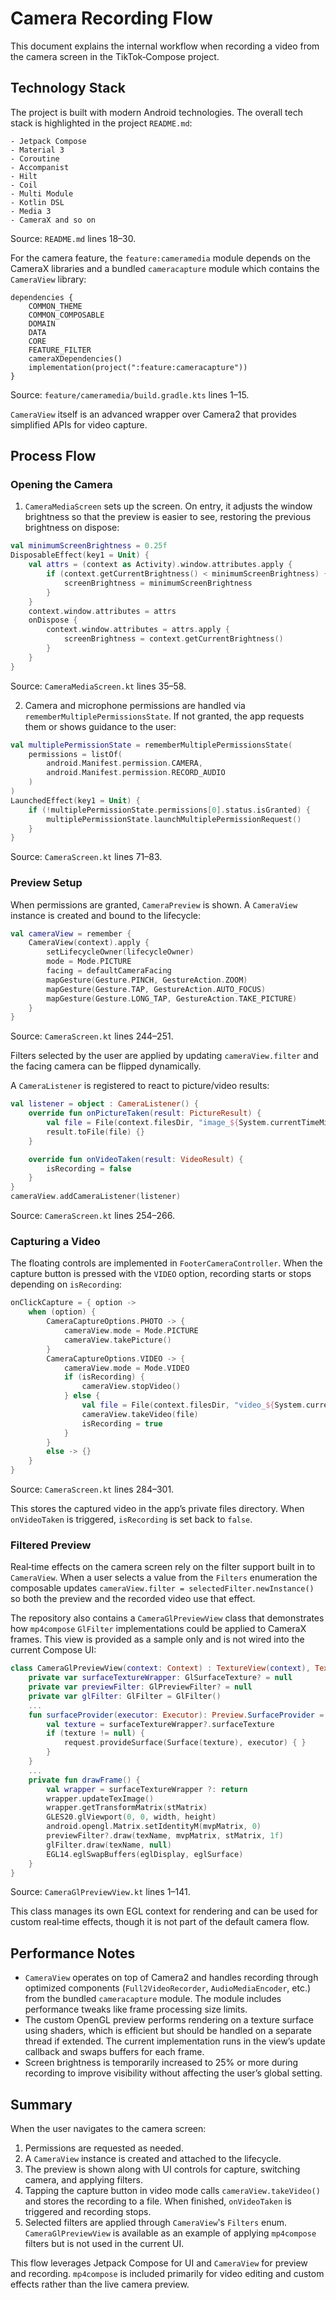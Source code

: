 # Camera Recording Flow

This document explains the internal workflow when recording a video from the camera screen in the TikTok‑Compose project.

## Technology Stack

The project is built with modern Android technologies. The overall tech stack is highlighted in the project `README.md`:

```
- Jetpack Compose
- Material 3
- Coroutine
- Accompanist
- Hilt
- Coil
- Multi Module
- Kotlin DSL
- Media 3
- CameraX and so on
```

Source: `README.md` lines 18–30.

For the camera feature, the `feature:cameramedia` module depends on the CameraX libraries and a bundled `cameracapture` module which contains the `CameraView` library:

```
dependencies {
    COMMON_THEME
    COMMON_COMPOSABLE
    DOMAIN
    DATA
    CORE
    FEATURE_FILTER
    cameraXDependencies()
    implementation(project(":feature:cameracapture"))
}
```

Source: `feature/cameramedia/build.gradle.kts` lines 1–15.

`CameraView` itself is an advanced wrapper over Camera2 that provides simplified APIs for video capture.

## Process Flow

### Opening the Camera

1. `CameraMediaScreen` sets up the screen. On entry, it adjusts the window brightness so that the preview is easier to see, restoring the previous brightness on dispose:

```kotlin
val minimumScreenBrightness = 0.25f
DisposableEffect(key1 = Unit) {
    val attrs = (context as Activity).window.attributes.apply {
        if (context.getCurrentBrightness() < minimumScreenBrightness) {
            screenBrightness = minimumScreenBrightness
        }
    }
    context.window.attributes = attrs
    onDispose {
        context.window.attributes = attrs.apply {
            screenBrightness = context.getCurrentBrightness()
        }
    }
}
```

Source: `CameraMediaScreen.kt` lines 35–58.

2. Camera and microphone permissions are handled via `rememberMultiplePermissionsState`. If not granted, the app requests them or shows guidance to the user:

```kotlin
val multiplePermissionState = rememberMultiplePermissionsState(
    permissions = listOf(
        android.Manifest.permission.CAMERA,
        android.Manifest.permission.RECORD_AUDIO
    )
)
LaunchedEffect(key1 = Unit) {
    if (!multiplePermissionState.permissions[0].status.isGranted) {
        multiplePermissionState.launchMultiplePermissionRequest()
    }
}
```

Source: `CameraScreen.kt` lines 71–83.

### Preview Setup

When permissions are granted, `CameraPreview` is shown. A `CameraView` instance is created and bound to the lifecycle:

```kotlin
val cameraView = remember {
    CameraView(context).apply {
        setLifecycleOwner(lifecycleOwner)
        mode = Mode.PICTURE
        facing = defaultCameraFacing
        mapGesture(Gesture.PINCH, GestureAction.ZOOM)
        mapGesture(Gesture.TAP, GestureAction.AUTO_FOCUS)
        mapGesture(Gesture.LONG_TAP, GestureAction.TAKE_PICTURE)
    }
}
```

Source: `CameraScreen.kt` lines 244–251.

Filters selected by the user are applied by updating `cameraView.filter` and the facing camera can be flipped dynamically.

A `CameraListener` is registered to react to picture/video results:

```kotlin
val listener = object : CameraListener() {
    override fun onPictureTaken(result: PictureResult) {
        val file = File(context.filesDir, "image_${System.currentTimeMillis()}.jpg")
        result.toFile(file) {}
    }

    override fun onVideoTaken(result: VideoResult) {
        isRecording = false
    }
}
cameraView.addCameraListener(listener)
```

Source: `CameraScreen.kt` lines 254–266.

### Capturing a Video

The floating controls are implemented in `FooterCameraController`. When the capture button is pressed with the `VIDEO` option, recording starts or stops depending on `isRecording`:

```kotlin
onClickCapture = { option ->
    when (option) {
        CameraCaptureOptions.PHOTO -> {
            cameraView.mode = Mode.PICTURE
            cameraView.takePicture()
        }
        CameraCaptureOptions.VIDEO -> {
            cameraView.mode = Mode.VIDEO
            if (isRecording) {
                cameraView.stopVideo()
            } else {
                val file = File(context.filesDir, "video_${System.currentTimeMillis()}.mp4")
                cameraView.takeVideo(file)
                isRecording = true
            }
        }
        else -> {}
    }
}
```

Source: `CameraScreen.kt` lines 284–301.

This stores the captured video in the app’s private files directory. When `onVideoTaken` is triggered, `isRecording` is set back to `false`.

### Filtered Preview

Real‑time effects on the camera screen rely on the filter support built in to
`CameraView`.  When a user selects a value from the `Filters` enumeration the
composable updates `cameraView.filter = selectedFilter.newInstance()` so both the
preview and the recorded video use that effect.  

The repository also contains a `CameraGlPreviewView` class that demonstrates how
`mp4compose` `GlFilter` implementations could be applied to CameraX frames. This
view is provided as a sample only and is not wired into the current Compose UI:

```kotlin
class CameraGlPreviewView(context: Context) : TextureView(context), TextureView.SurfaceTextureListener {
    private var surfaceTextureWrapper: GlSurfaceTexture? = null
    private var previewFilter: GlPreviewFilter? = null
    private var glFilter: GlFilter = GlFilter()
    ...
    fun surfaceProvider(executor: Executor): Preview.SurfaceProvider = Preview.SurfaceProvider { request ->
        val texture = surfaceTextureWrapper?.surfaceTexture
        if (texture != null) {
            request.provideSurface(Surface(texture), executor) { }
        }
    }
    ...
    private fun drawFrame() {
        val wrapper = surfaceTextureWrapper ?: return
        wrapper.updateTexImage()
        wrapper.getTransformMatrix(stMatrix)
        GLES20.glViewport(0, 0, width, height)
        android.opengl.Matrix.setIdentityM(mvpMatrix, 0)
        previewFilter?.draw(texName, mvpMatrix, stMatrix, 1f)
        glFilter.draw(texName, null)
        EGL14.eglSwapBuffers(eglDisplay, eglSurface)
    }
}
```

Source: `CameraGlPreviewView.kt` lines 1–141.

This class manages its own EGL context for rendering and can be used for custom real‑time effects, though it is not part of the default camera flow.

## Performance Notes

- `CameraView` operates on top of Camera2 and handles recording through optimized components (`Full2VideoRecorder`, `AudioMediaEncoder`, etc.) from the bundled `cameracapture` module. The module includes performance tweaks like frame processing size limits.
- The custom OpenGL preview performs rendering on a texture surface using shaders, which is efficient but should be handled on a separate thread if extended. The current implementation runs in the view’s update callback and swaps buffers for each frame.
- Screen brightness is temporarily increased to 25% or more during recording to improve visibility without affecting the user’s global setting.

## Summary

When the user navigates to the camera screen:
1. Permissions are requested as needed.
2. A `CameraView` instance is created and attached to the lifecycle.
3. The preview is shown along with UI controls for capture, switching camera, and applying filters.
4. Tapping the capture button in video mode calls `cameraView.takeVideo()` and stores the recording to a file. When finished, `onVideoTaken` is triggered and recording stops.
5. Selected filters are applied through `CameraView`'s `Filters` enum. `CameraGlPreviewView` is available as an example of applying `mp4compose` filters but is not used in the current UI.

This flow leverages Jetpack Compose for UI and `CameraView` for preview and recording.  `mp4compose` is included primarily for video editing and custom effects rather than the live camera preview.
